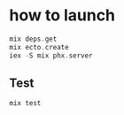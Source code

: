 # how to launch

```elixir
mix deps.get
mix ecto.create
iex -S mix phx.server
```

## Test

```elixir
mix test

```
